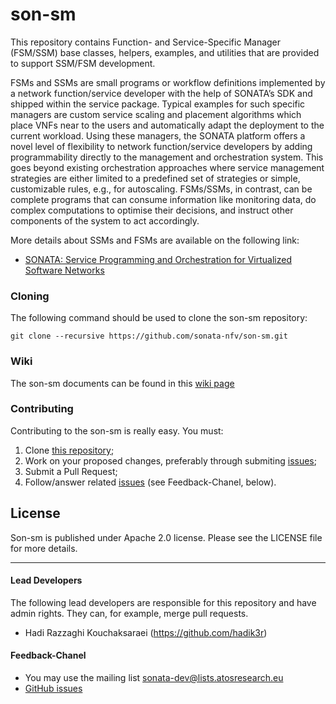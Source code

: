 # son-sm


This repository contains Function- and Service-Specific Manager (FSM/SSM) base classes, helpers, examples, and utilities that are provided to support SSM/FSM development.

FSMs and SSMs are small programs or workflow definitions implemented by a network function/service developer with the help of SONATA’s SDK and shipped within the service package. Typical examples for such specific managers are custom service scaling and placement algorithms which place VNFs near to the users and automatically adapt the deployment to the current workload. Using these managers, the SONATA platform offers a novel level of flexibility to network function/service developers by adding programmability directly to the management and orchestration system. This goes beyond existing orchestration approaches where service management strategies are either limited to a predefined set of strategies or simple, customizable rules, e.g., for autoscaling. FSMs/SSMs, in contrast, can be complete programs that can consume information like monitoring data, do complex computations to optimise their decisions, and instruct other components of the system to act accordingly.

More details about SSMs and FSMs are available on the following link:

* [SONATA: Service Programming and Orchestration for Virtualized Software Networks](http://ieeexplore.ieee.org/stamp/stamp.jsp?arnumber=7962785)

### Cloning

The following command should be used to clone the son-sm repository:

`git clone --recursive https://github.com/sonata-nfv/son-sm.git`

### Wiki

The son-sm documents can be found in this [wiki page](https://github.com/sonata-nfv/son-sm/wiki)

### Contributing
Contributing to the son-sm is really easy. You must:

1. Clone [this repository](http://github.com/sonata-nfv/son-sm);
2. Work on your proposed changes, preferably through submiting [issues](https://github.com/sonata-nfv/son-sm/issues);
3. Submit a Pull Request;
4. Follow/answer related [issues](https://github.com/sonata-nfv/son-sm/issues) (see Feedback-Chanel, below).

## License

Son-sm is published under Apache 2.0 license. Please see the LICENSE file for more details.


---
#### Lead Developers

The following lead developers are responsible for this repository and have admin rights. They can, for example, merge pull requests.

* Hadi Razzaghi Kouchaksaraei (https://github.com/hadik3r)

#### Feedback-Chanel

* You may use the mailing list [sonata-dev@lists.atosresearch.eu](mailto:sonata-dev@lists.atosresearch.eu)
* [GitHub issues](https://github.com/sonata-nfv/son-sm/issues)
